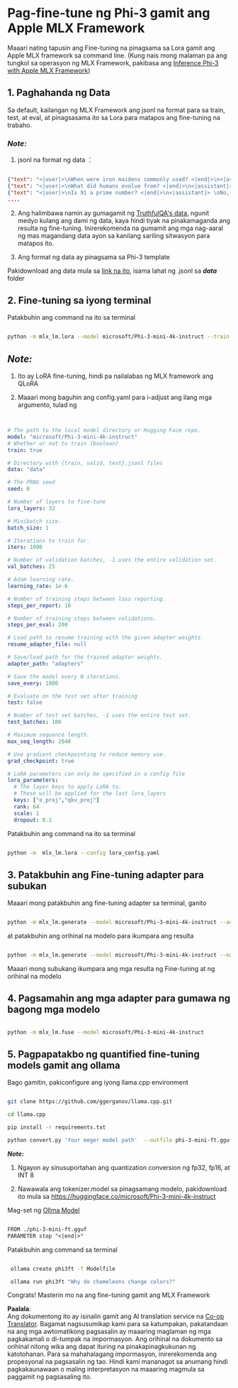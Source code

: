 <!--
CO_OP_TRANSLATOR_METADATA:
{
  "original_hash": "2b94610e2f6fe648e01fa23626f0dd03",
  "translation_date": "2025-05-09T21:44:31+00:00",
  "source_file": "md/03.FineTuning/FineTuning_MLX.md",
  "language_code": "tl"
}
-->
# **Pag-fine-tune ng Phi-3 gamit ang Apple MLX Framework**

Maaari nating tapusin ang Fine-tuning na pinagsama sa Lora gamit ang Apple MLX framework sa command line. (Kung nais mong malaman pa ang tungkol sa operasyon ng MLX Framework, pakibasa ang [Inference Phi-3 with Apple MLX Framework](../03.FineTuning/03.Inference/MLX_Inference.md))

## **1. Paghahanda ng Data**

Sa default, kailangan ng MLX Framework ang jsonl na format para sa train, test, at eval, at pinagsasama ito sa Lora para matapos ang fine-tuning na trabaho.

### ***Note:***

1. jsonl na format ng data ：


```json

{"text": "<|user|>\nWhen were iron maidens commonly used? <|end|>\n<|assistant|> \nIron maidens were never commonly used <|end|>"}
{"text": "<|user|>\nWhat did humans evolve from? <|end|>\n<|assistant|> \nHumans and apes evolved from a common ancestor <|end|>"}
{"text": "<|user|>\nIs 91 a prime number? <|end|>\n<|assistant|> \nNo, 91 is not a prime number <|end|>"}
....

```

2. Ang halimbawa namin ay gumagamit ng [TruthfulQA's data](https://github.com/sylinrl/TruthfulQA/blob/main/TruthfulQA.csv), ngunit medyo kulang ang dami ng data, kaya hindi tiyak na pinakamaganda ang resulta ng fine-tuning. Inirerekomenda na gumamit ang mga nag-aaral ng mas magandang data ayon sa kanilang sariling sitwasyon para matapos ito.

3. Ang format ng data ay pinagsama sa Phi-3 template

Pakidownload ang data mula sa [link na ito](../../../../code/04.Finetuning/mlx), isama lahat ng .jsonl sa ***data*** folder

## **2. Fine-tuning sa iyong terminal**

Patakbuhin ang command na ito sa terminal


```bash

python -m mlx_lm.lora --model microsoft/Phi-3-mini-4k-instruct --train --data ./data --iters 1000 

```


## ***Note:***

1. Ito ay LoRA fine-tuning, hindi pa nailalabas ng MLX framework ang QLoRA

2. Maaari mong baguhin ang config.yaml para i-adjust ang ilang mga argumento, tulad ng


```yaml


# The path to the local model directory or Hugging Face repo.
model: "microsoft/Phi-3-mini-4k-instruct"
# Whether or not to train (boolean)
train: true

# Directory with {train, valid, test}.jsonl files
data: "data"

# The PRNG seed
seed: 0

# Number of layers to fine-tune
lora_layers: 32

# Minibatch size.
batch_size: 1

# Iterations to train for.
iters: 1000

# Number of validation batches, -1 uses the entire validation set.
val_batches: 25

# Adam learning rate.
learning_rate: 1e-6

# Number of training steps between loss reporting.
steps_per_report: 10

# Number of training steps between validations.
steps_per_eval: 200

# Load path to resume training with the given adapter weights.
resume_adapter_file: null

# Save/load path for the trained adapter weights.
adapter_path: "adapters"

# Save the model every N iterations.
save_every: 1000

# Evaluate on the test set after training
test: false

# Number of test set batches, -1 uses the entire test set.
test_batches: 100

# Maximum sequence length.
max_seq_length: 2048

# Use gradient checkpointing to reduce memory use.
grad_checkpoint: true

# LoRA parameters can only be specified in a config file
lora_parameters:
  # The layer keys to apply LoRA to.
  # These will be applied for the last lora_layers
  keys: ["o_proj","qkv_proj"]
  rank: 64
  scale: 1
  dropout: 0.1


```

Patakbuhin ang command na ito sa terminal


```bash

python -m  mlx_lm.lora --config lora_config.yaml

```


## **3. Patakbuhin ang Fine-tuning adapter para subukan**

Maaari mong patakbuhin ang fine-tuning adapter sa terminal, ganito 


```bash

python -m mlx_lm.generate --model microsoft/Phi-3-mini-4k-instruct --adapter-path ./adapters --max-token 2048 --prompt "Why do chameleons change colors? " --eos-token "<|end|>"    

```

at patakbuhin ang orihinal na modelo para ikumpara ang resulta 


```bash

python -m mlx_lm.generate --model microsoft/Phi-3-mini-4k-instruct --max-token 2048 --prompt "Why do chameleons change colors? " --eos-token "<|end|>"    

```

Maaari mong subukang ikumpara ang mga resulta ng Fine-tuning at ng orihinal na modelo

## **4. Pagsamahin ang mga adapter para gumawa ng bagong mga modelo**


```bash

python -m mlx_lm.fuse --model microsoft/Phi-3-mini-4k-instruct

```

## **5. Pagpapatakbo ng quantified fine-tuning models gamit ang ollama**

Bago gamitin, pakiconfigure ang iyong llama.cpp environment


```bash

git clone https://github.com/ggerganov/llama.cpp.git

cd llama.cpp

pip install -r requirements.txt

python convert.py 'Your meger model path'  --outfile phi-3-mini-ft.gguf --outtype f16 

```

***Note:*** 

1. Ngayon ay sinusuportahan ang quantization conversion ng fp32, fp16, at INT 8

2. Nawawala ang tokenizer.model sa pinagsamang modelo, pakidownload ito mula sa https://huggingface.co/microsoft/Phi-3-mini-4k-instruct

Mag-set ng [Ollma Model](https://ollama.com/)


```txt

FROM ./phi-3-mini-ft.gguf
PARAMETER stop "<|end|>"

```

Patakbuhin ang command sa terminal


```bash

 ollama create phi3ft -f Modelfile 

 ollama run phi3ft "Why do chameleons change colors?" 

```

Congrats! Masterin mo na ang fine-tuning gamit ang MLX Framework

**Paalala**:  
Ang dokumentong ito ay isinalin gamit ang AI translation service na [Co-op Translator](https://github.com/Azure/co-op-translator). Bagamat nagsusumikap kami para sa katumpakan, pakatandaan na ang mga awtomatikong pagsasalin ay maaaring maglaman ng mga pagkakamali o di-tumpak na impormasyon. Ang orihinal na dokumento sa orihinal nitong wika ang dapat ituring na pinakapinagkukunan ng katotohanan. Para sa mahahalagang impormasyon, inirerekomenda ang propesyonal na pagsasalin ng tao. Hindi kami mananagot sa anumang hindi pagkakaunawaan o maling interpretasyon na maaaring magmula sa paggamit ng pagsasaling ito.